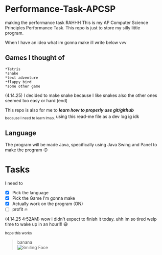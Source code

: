 # Performance-Task-APCSP
making the performance task RAHHH
This is my AP Computer Science Principles Performance Task.
This repo is just to store my silly little program.

When I have an idea what im gonna make ill write below vvv

## Games I thought of 
```
*Tetris 
*snake 
*text adventure 
*flappy bird 
*some other game 
```
(4.14.25) I decided to make snake because I like snakes also the other ones seemed too easy or hard (end)

This repo is also for me to ***learn how to properly use git/github*** <sub>  
because I need to learn lmao.</sub>
using this read-me file as a dev log ig idk 

## Language
The program will be made Java, specifically using Java Swing and Panel to make the program :D

# Tasks

I need to  

- [X] Pick the language
- [X] Pick the Game I'm gonna make
- [X] Actually work on the program (ON)
- [ ] profit :fire:

(4.14.25 4:52AM) wow i didn't expect to finish it today. uhh im so tired welp time to wake up in an hour!!! 😃

<sub> hope this works </sub>
>banana<br/>
![Smiling Face](https://media.istockphoto.com/id/157030584/vector/thumb-up-emoticon.jpg?s=612x612&w=0&k=20&c=GGl4NM_6_BzvJxLSl7uCDF4Vlo_zHGZVmmqOBIewgKg=)
